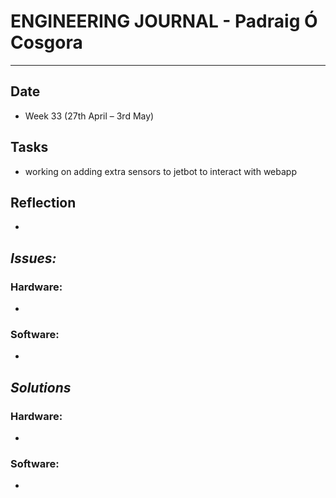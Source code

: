
# **ENGINEERING JOURNAL - Padraig Ó Cosgora**
----------------------------------------------------------------------

## **Date**
-	Week 33 (27th April – 3rd May)

## **Tasks**
- working on adding extra sensors to jetbot to interact with webapp

## **Reflection**
-

## **_Issues:_**

### **Hardware:**
-	

### **Software:**
-	

## **_Solutions_**

### **Hardware:**
-	


### **Software:**
-	
